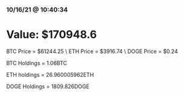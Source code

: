 ### 10/16/21 @ 10:40:34 

# Value: $170948.6



BTC Price = $61244.25
\ ETH Price = $3916.74
\ DOGE Price = $0.24


BTC Holdings = 1.06BTC

 ETH holdings = 26.960005962ETH

 DOGE Holdings = 1809.826DOGE

